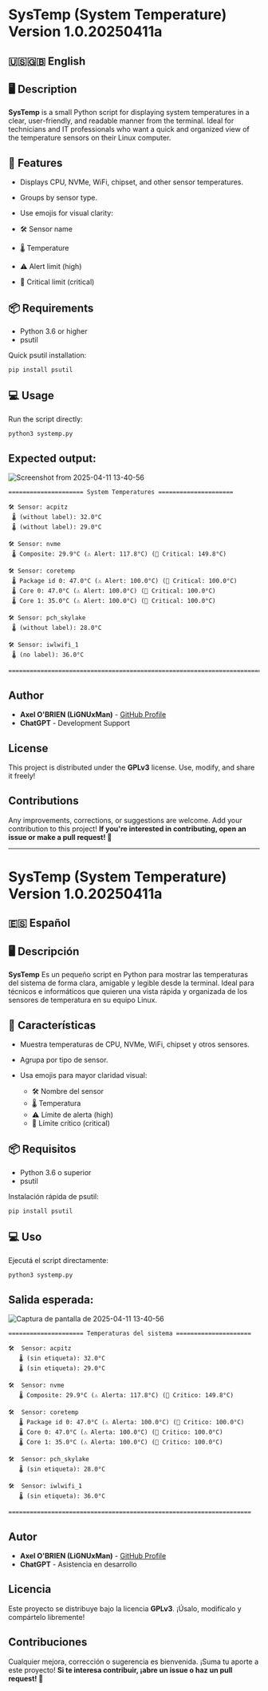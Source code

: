 # SysTemp (System Temperature) Version 1.0.20250411a

## 🇺🇸🇬🇧 English

## 🖥️ Description

**SysTemp** is a small Python script for displaying system temperatures in a clear, user-friendly, and readable manner from the terminal. Ideal for technicians and IT professionals who want a quick and organized view of the temperature sensors on their Linux computer.

## 🚀 Features

- Displays CPU, NVMe, WiFi, chipset, and other sensor temperatures.

- Groups by sensor type.

- Use emojis for visual clarity:

- 🛠️ Sensor name
- 🌡️ Temperature
- ⚠️ Alert limit (high)
- 🚨 Critical limit (critical)

## 📦 Requirements

- Python 3.6 or higher
- psutil

Quick psutil installation:
```bash
pip install psutil
```

## 💻 Usage

Run the script directly:
```bash
python3 systemp.py
```

## Expected output:

![Screenshot from 2025-04-11 13-40-56](https://github.com/user-attachments/assets/dfd08bc1-3eff-4066-9e8a-af73d1b71c54)

```
===================== System Temperatures =====================

🛠️ Sensor: acpitz
 🌡️ (without label): 32.0°C
 🌡️ (without label): 29.0°C

🛠️ Sensor: nvme
 🌡️ Composite: 29.9°C (⚠️ Alert: 117.8°C) (🚨 Critical: 149.8°C)

🛠️ Sensor: coretemp
 🌡️ Package id 0: 47.0°C (⚠️ Alert: 100.0°C) (🚨 Critical: 100.0°C)
 🌡️ Core 0: 47.0°C (⚠️ Alert: 100.0°C) (🚨 Critical: 100.0°C)
 🌡️ Core 1: 35.0°C (⚠️ Alert: 100.0°C) (🚨 Critical: 100.0°C)

🛠️ Sensor: pch_skylake
 🌡️ (without label): 28.0°C

🛠️ Sensor: iwlwifi_1
 🌡️ (no label): 36.0°C

=========================================================================
```

## Author

- **Axel O'BRIEN (LiGNUxMan)** - [GitHub Profile](https://github.com/LiGNUxMan/)
- **ChatGPT** - Development Support

## License

This project is distributed under the **GPLv3** license. Use, modify, and share it freely!

## Contributions

Any improvements, corrections, or suggestions are welcome. Add your contribution to this project!
**If you're interested in contributing, open an issue or make a pull request! 🤝**

---
# SysTemp (System Temperature) Version 1.0.20250411a

## 🇪🇸 Español

## 🖥️ Descripción

 **SysTemp** Es un pequeño script en Python para mostrar las temperaturas del sistema de forma clara, amigable y legible desde la terminal. Ideal para técnicos e informáticos que quieren una vista rápida y organizada de los sensores de temperatura en su equipo Linux.


## 🚀 Características

- Muestra temperaturas de CPU, NVMe, WiFi, chipset y otros sensores.

- Agrupa por tipo de sensor.

- Usa emojis para mayor claridad visual:

   - 🛠️ Nombre del sensor
   - 🌡️ Temperatura
   - ⚠️ Límite de alerta (high)
   - 🚨 Límite crítico (critical)


## 📦 Requisitos

- Python 3.6 o superior
- psutil


Instalación rápida de psutil:
```bash
pip install psutil
```

## 💻 Uso

Ejecutá el script directamente:
```bash
python3 systemp.py
```


## Salida esperada:

![Captura de pantalla de 2025-04-11 13-40-56](https://github.com/user-attachments/assets/dfd08bc1-3eff-4066-9e8a-af73d1b71c54)

```
===================== Temperaturas del sistema =====================

🛠️  Sensor: acpitz
   🌡️ (sin etiqueta): 32.0°C
   🌡️ (sin etiqueta): 29.0°C

🛠️  Sensor: nvme
   🌡️ Composite: 29.9°C (⚠️ Alerta: 117.8°C) (🚨 Critico: 149.8°C)

🛠️  Sensor: coretemp
   🌡️ Package id 0: 47.0°C (⚠️ Alerta: 100.0°C) (🚨 Critico: 100.0°C)
   🌡️ Core 0: 47.0°C (⚠️ Alerta: 100.0°C) (🚨 Critico: 100.0°C)
   🌡️ Core 1: 35.0°C (⚠️ Alerta: 100.0°C) (🚨 Critico: 100.0°C)

🛠️  Sensor: pch_skylake
   🌡️ (sin etiqueta): 28.0°C

🛠️  Sensor: iwlwifi_1
   🌡️ (sin etiqueta): 36.0°C

====================================================================
```


## Autor

- **Axel O'BRIEN (LiGNUxMan)** - [GitHub Profile](https://github.com/LiGNUxMan/)
- **ChatGPT** - Asistencia en desarrollo


## Licencia

Este proyecto se distribuye bajo la licencia **GPLv3**. ¡Úsalo, modifícalo y compártelo libremente!


## Contribuciones

Cualquier mejora, corrección o sugerencia es bienvenida. ¡Suma tu aporte a este proyecto!
**Si te interesa contribuir, ¡abre un issue o haz un pull request! 🤝**
